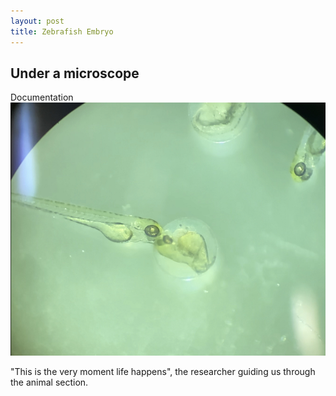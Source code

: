 ```yaml
---
layout: post
title: Zebrafish Embryo
---
```


## Under a microscope

Documentation
![zebrafish embryo](/images/zebrafish_embryo.jpeg)

"This is the very moment life happens", the researcher guiding us through the animal section. 


